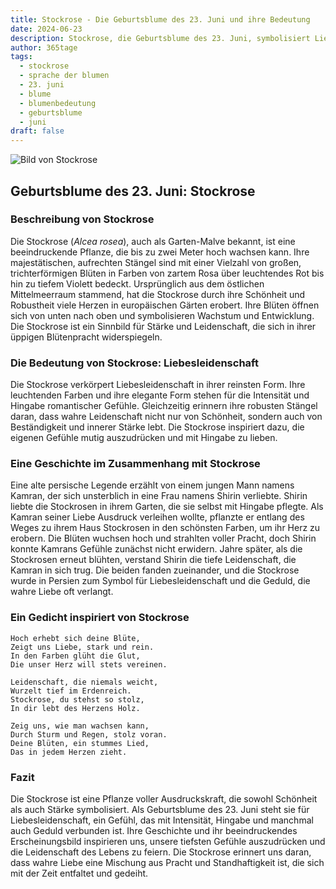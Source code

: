 ```yaml
---
title: Stockrose - Die Geburtsblume des 23. Juni und ihre Bedeutung
date: 2024-06-23
description: Stockrose, die Geburtsblume des 23. Juni, symbolisiert Liebesleidenschaft. Erfahre mehr über ihre Geschichte, Bedeutung und Symbolik in der Sprache der Blumen.
author: 365tage
tags:
  - stockrose
  - sprache der blumen
  - 23. juni
  - blume
  - blumenbedeutung
  - geburtsblume
  - juni
draft: false
---
```


![Bild von Stockrose](https://cdn.pixabay.com/photo/2018/08/15/05/58/hollyhock-3607356_640.jpg#center)


## Geburtsblume des 23. Juni: Stockrose

### Beschreibung von Stockrose

Die Stockrose (_Alcea rosea_), auch als Garten-Malve bekannt, ist eine beeindruckende Pflanze, die bis zu zwei Meter hoch wachsen kann. Ihre majestätischen, aufrechten Stängel sind mit einer Vielzahl von großen, trichterförmigen Blüten in Farben von zartem Rosa über leuchtendes Rot bis hin zu tiefem Violett bedeckt. Ursprünglich aus dem östlichen Mittelmeerraum stammend, hat die Stockrose durch ihre Schönheit und Robustheit viele Herzen in europäischen Gärten erobert. Ihre Blüten öffnen sich von unten nach oben und symbolisieren Wachstum und Entwicklung. Die Stockrose ist ein Sinnbild für Stärke und Leidenschaft, die sich in ihrer üppigen Blütenpracht widerspiegeln.

### Die Bedeutung von Stockrose: Liebesleidenschaft

Die Stockrose verkörpert Liebesleidenschaft in ihrer reinsten Form. Ihre leuchtenden Farben und ihre elegante Form stehen für die Intensität und Hingabe romantischer Gefühle. Gleichzeitig erinnern ihre robusten Stängel daran, dass wahre Leidenschaft nicht nur von Schönheit, sondern auch von Beständigkeit und innerer Stärke lebt. Die Stockrose inspiriert dazu, die eigenen Gefühle mutig auszudrücken und mit Hingabe zu lieben.

### Eine Geschichte im Zusammenhang mit Stockrose

Eine alte persische Legende erzählt von einem jungen Mann namens Kamran, der sich unsterblich in eine Frau namens Shirin verliebte. Shirin liebte die Stockrosen in ihrem Garten, die sie selbst mit Hingabe pflegte. Als Kamran seiner Liebe Ausdruck verleihen wollte, pflanzte er entlang des Weges zu ihrem Haus Stockrosen in den schönsten Farben, um ihr Herz zu erobern. Die Blüten wuchsen hoch und strahlten voller Pracht, doch Shirin konnte Kamrans Gefühle zunächst nicht erwidern. Jahre später, als die Stockrosen erneut blühten, verstand Shirin die tiefe Leidenschaft, die Kamran in sich trug. Die beiden fanden zueinander, und die Stockrose wurde in Persien zum Symbol für Liebesleidenschaft und die Geduld, die wahre Liebe oft verlangt.

### Ein Gedicht inspiriert von Stockrose

```
Hoch erhebt sich deine Blüte,  
Zeigt uns Liebe, stark und rein.  
In den Farben glüht die Glut,  
Die unser Herz will stets vereinen.  

Leidenschaft, die niemals weicht,  
Wurzelt tief im Erdenreich.  
Stockrose, du stehst so stolz,  
In dir lebt des Herzens Holz.  

Zeig uns, wie man wachsen kann,  
Durch Sturm und Regen, stolz voran.  
Deine Blüten, ein stummes Lied,  
Das in jedem Herzen zieht.  
```

### Fazit

Die Stockrose ist eine Pflanze voller Ausdruckskraft, die sowohl Schönheit als auch Stärke symbolisiert. Als Geburtsblume des 23. Juni steht sie für Liebesleidenschaft, ein Gefühl, das mit Intensität, Hingabe und manchmal auch Geduld verbunden ist. Ihre Geschichte und ihr beeindruckendes Erscheinungsbild inspirieren uns, unsere tiefsten Gefühle auszudrücken und die Leidenschaft des Lebens zu feiern. Die Stockrose erinnert uns daran, dass wahre Liebe eine Mischung aus Pracht und Standhaftigkeit ist, die sich mit der Zeit entfaltet und gedeiht.